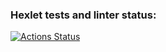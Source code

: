 ### Hexlet tests and linter status:
[![Actions Status](https://github.com/21aLeX/frontend-project-46/workflows/hexlet-check/badge.svg)](https://github.com/21aLeX/frontend-project-46/actions)